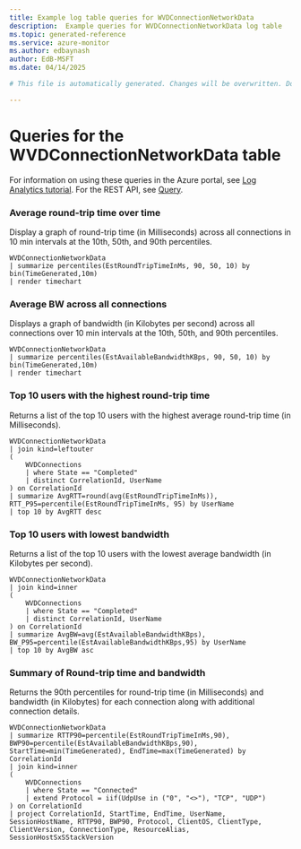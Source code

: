 ```yaml
---
title: Example log table queries for WVDConnectionNetworkData
description:  Example queries for WVDConnectionNetworkData log table
ms.topic: generated-reference
ms.service: azure-monitor
ms.author: edbaynash
author: EdB-MSFT
ms.date: 04/14/2025

# This file is automatically generated. Changes will be overwritten. Do not change this file directly. 

---
```


# Queries for the WVDConnectionNetworkData table

For information on using these queries in the Azure portal, see [Log Analytics tutorial](/azure/azure-monitor/logs/log-analytics-tutorial). For the REST API, see [Query](/azure/azure-monitor/logs/api/overview).


### Average round-trip time over time  


Display a graph of round-trip time (in Milliseconds) across all connections in 10 min intervals at the 10th, 50th, and 90th percentiles.  

```query
WVDConnectionNetworkData
| summarize percentiles(EstRoundTripTimeInMs, 90, 50, 10) by bin(TimeGenerated,10m)
| render timechart
```



### Average BW across all connections  


Displays a graph of bandwidth (in Kilobytes per second) across all connections over 10 min intervals at the 10th, 50th, and 90th percentiles.  

```query
WVDConnectionNetworkData
| summarize percentiles(EstAvailableBandwidthKBps, 90, 50, 10) by bin(TimeGenerated,10m)
| render timechart
```



### Top 10 users with the highest round-trip time  


Returns a list of the top 10 users with the highest average round-trip time (in Milliseconds).  

```query
WVDConnectionNetworkData
| join kind=leftouter 
(
    WVDConnections
    | where State == "Completed"
    | distinct CorrelationId, UserName
) on CorrelationId
| summarize AvgRTT=round(avg(EstRoundTripTimeInMs)), RTT_P95=percentile(EstRoundTripTimeInMs, 95) by UserName
| top 10 by AvgRTT desc
```



### Top 10 users with lowest bandwidth  


Returns a list of the top 10 users with the lowest average bandwidth (in Kilobytes per second).  

```query
WVDConnectionNetworkData
| join kind=inner 
(
    WVDConnections
    | where State == "Completed"
    | distinct CorrelationId, UserName
) on CorrelationId
| summarize AvgBW=avg(EstAvailableBandwidthKBps), BW_P95=percentile(EstAvailableBandwidthKBps,95) by UserName
| top 10 by AvgBW asc
```



### Summary of Round-trip time and bandwidth  


Returns the 90th percentiles for round-trip time (in Milliseconds) and bandwidth (in Kilobytes) for each connection along with additional connection details.  

```query
WVDConnectionNetworkData
| summarize RTTP90=percentile(EstRoundTripTimeInMs,90), BWP90=percentile(EstAvailableBandwidthKBps,90), StartTime=min(TimeGenerated), EndTime=max(TimeGenerated) by CorrelationId
| join kind=inner
(
    WVDConnections
    | where State == "Connected"
    | extend Protocol = iif(UdpUse in ("0", "<>"), "TCP", "UDP")
) on CorrelationId
| project CorrelationId, StartTime, EndTime, UserName, SessionHostName, RTTP90, BWP90, Protocol, ClientOS, ClientType, ClientVersion, ConnectionType, ResourceAlias, SessionHostSxSStackVersion
```


